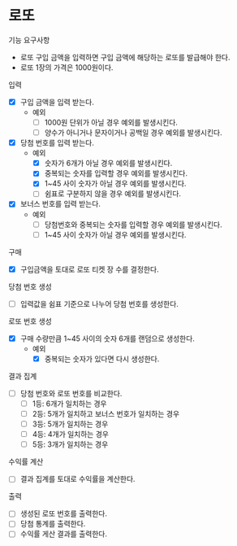 # 로또

기능 요구사항
- 로또 구입 금액을 입력하면 구입 금액에 해당하는 로또를 발급해야 한다.
- 로또 1장의 가격은 1000원이다.

입력
- [x] 구입 금액을 입력 받는다.
  - 예외
    - [ ] 1000원 단위가 아닐 경우 예외를 발생시킨다.
    - [ ] 양수가 아니거나 문자이거나 공백일 경우 예외를 발생시킨다.
- [x] 당첨 번호를 입력 받는다.
  - 예외
    - [x] 숫자가 6개가 아닐 경우 예외를 발생시킨다.
    - [x] 중복되는 숫자를 입력할 경우 예외를 발생시킨다. 
    - [x] 1~45 사이 숫자가 아닐 경우 예외를 발생시킨다.
    - [ ] 쉼표로 구분하지 않을 경우 예외를 발생시킨다.
- [x] 보너스 번호를 입력 받는다.
  - 예외
    - [ ] 당첨번호와 중복되는 숫자를 입력할 경우 예외를 발생시킨다.
    - [ ] 1~45 사이 숫자가 아닐 경우 예외를 발생시킨다.

구매
- [x] 구입금액을 토대로 로또 티켓 장 수를 결정한다.

당첨 번호 생성
- [ ] 입력값을 쉼표 기준으로 나누어 당첨 번호를 생성한다.


로또 번호 생성
- [x] 구매 수량만큼 1~45 사이의 숫자 6개를 랜덤으로 생성한다.
  - 예외
    - [x] 중복되는 숫자가 있다면 다시 생성한다.

결과 집계
- [ ] 당첨 번호와 로또 번호를 비교한다.
  - [ ] 1등: 6개가 일치하는 경우
  - [ ] 2등: 5개가 일치하고 보너스 번호가 일치하는 경우
  - [ ] 3등: 5개가 일치하는 경우
  - [ ] 4등: 4개가 일치하는 경우
  - [ ] 5등: 3개가 일치하는 경우 

 수익률 계산
 - [ ] 결과 집계를 토대로 수익률을 계산한다.

출력
- [ ] 생성된 로또 번호를 출력한다.
- [ ] 당첨 통계를 출력한다.
- [ ] 수익률 게산 결과를 출력한다.